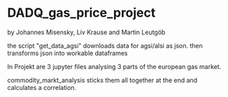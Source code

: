 # DADQ_gas_price_project

by Johannes Misensky, Liv Krause and Martin Leutgöb

the script "get_data_agsi" downloads data for agsi/alsi as json. then transforms json into workable dataframes


In Projekt  are 3 jupyter files analysing 3 parts of the european gas market. 

commodity_markt_analysis sticks them all together at the end and calculates a correlation.




